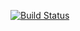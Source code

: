 [![Build Status](https://travis-ci.org/CancerCollaboratory/dockstore-tool-bedtools-genomecov.svg)](https://travis-ci.org/CancerCollaboratory/dockstore-tool-bedtools-genomecov)
